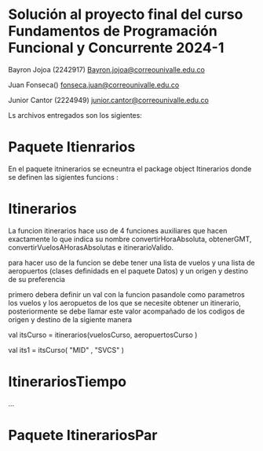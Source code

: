 # Solución al proyecto final del curso Fundamentos de Programación Funcional y Concurrente 2024-1

Bayron Jojoa (2242917) Bayron.jojoa@correounivalle.edu.co

Juan Fonseca() fonseca.juan@correounivalle.edu.co

Junior Cantor (2224949) junior.cantor@correounivalle.edu.co

Ls archivos entregados son los sigientes:

# Paquete Itienrarios

En el paquete itninerarios se ecneuntra el package object Itinerarios donde se definen las sigientes funcions :

# Itinerarios 

La funcion itinerarios hace uso de 4 funciones auxiliares que hacen exactamente lo que indica su nombre convertirHoraAbsoluta,
obtenerGMT, convertirVuelosAHorasAbsolutas e itinerarioValido.

para hacer uso de la funcion se debe tener una lista de vuelos y una lista de aeropuertos (clases definidads en el paquete Datos)
y un origen y destino de su preferencia

primero debera definir un val con la funcion pasandole como parametros los vuelos y los aeropuetos de los que se necesite obtener un itinerario,
posteriormente se debe  llamar este valor acompañado de los codigos de origen y destino de la sigiente manera 

val itsCurso = itinerarios(vuelosCurso, aeropuertosCurso )

val its1 = itsCurso( "MID" , "SVCS" )

# ItinerariosTiempo

...

# Paquete ItinerariosPar

